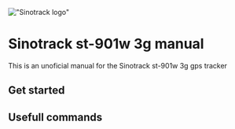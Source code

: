 !["Sinotrack logo"](https://sinotrack.com/images/TopBarLogo.png "Sinotrack logo")

# Sinotrack st-901w 3g manual
This is an unoficial manual for the Sinotrack st-901w 3g gps tracker

## Get started

## Usefull commands

